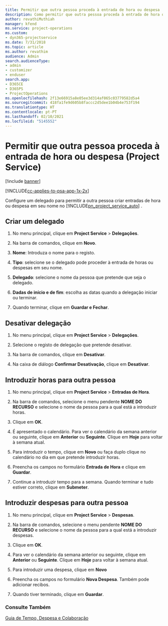 ```yaml
---
title: Permitir que outra pessoa proceda à entrada de hora ou despesa
description: Como permitir que outra pessoa proceda à entrada de hora ou despesa no Project Service
author: revathiMuthiah
manager: kfend
ms.service: project-operations
ms.custom:
- dyn365-projectservice
ms.date: 7/31/2018
ms.topic: article
ms.author: revathim
audience: Admin
search.audienceType:
- admin
- customizer
- enduser
search.app:
- D365CE
- D365PS
- ProjectOperations
ms.openlocfilehash: 2f13e66915a8e05ee3d314af065c03779582d5a4
ms.sourcegitcommit: 418fa1fe9d605b8faccc2d5dee1b04b4e753f194
ms.translationtype: HT
ms.contentlocale: pt-PT
ms.lasthandoff: 02/10/2021
ms.locfileid: "5145552"
---
```

# <a name="allow-someone-else-to-enter-your-time-entry-or-expense-project-service"></a>Permitir que outra pessoa proceda à entrada de hora ou despesa (Project Service)

[!include [banner](../includes/psa-now-project-operations.md)]

[!INCLUDE[cc-applies-to-psa-app-1x-2x](../includes/cc-applies-to-psa-app-1x-2x.md)]

Configure um delegado para permitir a outra pessoa criar entradas de hora ou despesa em seu nome no [!INCLUDE[pn_project_service_auto](../includes/pn-project-service-auto.md)] .  
  
## <a name="create-a-delegate"></a>Criar um delegado  
  
1.  No menu principal, clique em **Project Service** > **Delegações**.  
  
2.  Na barra de comandos, clique em **Novo**.  
  
3. **Nome**: Introduza o nome para o registo.  
  
4. **Tipo**: selecione se o delegado pode proceder à entrada de horas ou despesas em seu nome.  
  
5. **Delegado**: selecione o nome da pessoa que pretende que seja o delegado.  
  
6. **Dadas de início e de fim**: escolha as datas quando a delegação iniciar ou terminar.  
  
7.  Quando terminar, clique em **Guardar e Fechar**.  
  
## <a name="turn-off-delegation"></a>Desativar delegação  
  
1.  No menu principal, clique em **Project Service** > **Delegações**.  
  
2.  Selecione o registo de delegação que pretende desativar.  
  
3.  Na barra de comandos, clique em **Desativar**.  
  
4.  Na caixa de diálogo **Confirmar Desativação**, clique em **Desativar**.  
  
## <a name="enter-time-for-someone-else"></a>Introduzir horas para outra pessoa  
  
1.  No menu principal, clique em **Project Service** > **Entradas de Hora**.  
  
2.  Na barra de comandos, selecione o menu pendente **NOME DO RECURSO** e selecione o nome da pessoa para a qual está a introduzir horas.  
  
3.  Clique em **OK**.  
  
4.  É apresentado o calendário. Para ver o calendário da semana anterior ou seguinte, clique em **Anterior** ou **Seguinte**. Clique em **Hoje** para voltar à semana atual.  
  
5.  Para introduzir o tempo, clique em **Novo** ou faça duplo clique no calendário no dia em que pretende introduzir horas.  
  
6.  Preencha os campos no formulário **Entrada de Hora** e clique em **Guardar**.  
  
7.  Continue a introduzir tempo para a semana. Quando terminar e tudo estiver correto, clique em **Submeter**.  
  
## <a name="enter-expenses-for-someone-else"></a>Introduzir despesas para outra pessoa  
  
1.  No menu principal, clique em **Project Service** > **Despesas**.  
  
2.  Na barra de comandos, selecione o menu pendente **NOME DO RECURSO** e selecione o nome da pessoa para a qual está a introduzir despesas.  
  
3.  Clique em **OK**.  
  
4.  Para ver o calendário da semana anterior ou seguinte, clique em **Anterior** ou **Seguinte**. Clique em **Hoje** para voltar à semana atual.  
  
5.  Para introduzir uma despesa, clique em **Novo**  
  
6.  Preencha os campos no formulário **Nova Despesa**. Também pode adicionar recibos.  
  
7.  Quando tiver terminado, clique em **Guardar**.  
  
### <a name="see-also"></a>Consulte Também  
 [Guia de Tempo, Despesa e Colaboração](../psa/time-expense-collaboration-guide.md)
